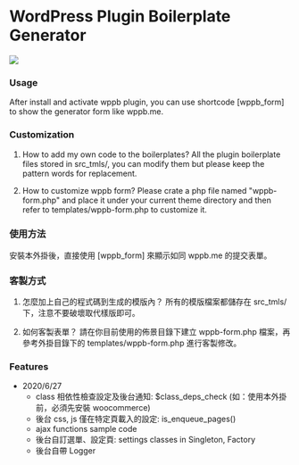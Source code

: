# WordPress Plugin Boilerplate Generator

<img src="https://user-images.githubusercontent.com/271049/65505625-37c08700-defc-11e9-98a1-39f1b158ab34.png">

### Usage
After install and activate wppb plugin, you can use shortcode [wppb_form] to show the generator form like wppb.me.

### Customization

1. How to add my own code to the boilerplates?
All the plugin boilerplate files stored in src_tmls/, you can modify them but please keep the pattern words for replacement.

1. How to customize wppb form?
Please crate a php file named "wppb-form.php" and place it under your current theme directory and then refer to templates/wppb-form.php to customize it.

### 使用方法
安裝本外掛後，直接使用 [wppb_form] 來顯示如同 wppb.me 的提交表單。

### 客製方式

1. 怎麼加上自己的程式碼到生成的模版內？
所有的模版檔案都儲存在 src_tmls/ 下，注意不要破壞取代樣版即可。

1. 如何客製表單？
請在你目前使用的佈景目錄下建立 wppb-form.php 檔案，再參考外掛目錄下的 templates/wppb-form.php 進行客製修改。

### Features

* 2020/6/27
    * class 相依性檢查設定及後台通知: $class_deps_check (如：使用本外掛前，必須先安裝 woocommerce)
    * 後台 css, js 僅在特定頁載入的設定: is_enqueue_pages()
    * ajax functions sample code
    * 後台自訂選單、設定頁: settings classes in Singleton, Factory
    * 後台自帶 Logger
